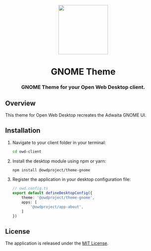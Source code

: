 <p align="center">
  <img width="160" height="160" src="https://avatars.githubusercontent.com/u/65117737?s=160&v=4" />
</p>
<h1 align="center">GNOME Theme</h1>
<h3 align="center">
  GNOME Theme for your Open Web Desktop client.
</h3>

## Overview

This theme for Open Web Desktop recreates the Adwaita GNOME UI.

## Installation

1.  Navigate to your client folder in your terminal:

    ```bash
    cd owd-client
    ```

2.  Install the desktop module using npm or yarn:

    ```bash
    npm install @owdproject/theme-gnome
    ```

3.  Register the application in your desktop configuration file:

    ```typescript
    // owd.config.ts
    export default defineDesktopConfig({
        theme: '@owdproject/theme-gnome',
        apps: [
            '@owdproject/app-about',
        ]
    })
    ```

## License

The application is released under the [MIT License](LICENSE).
